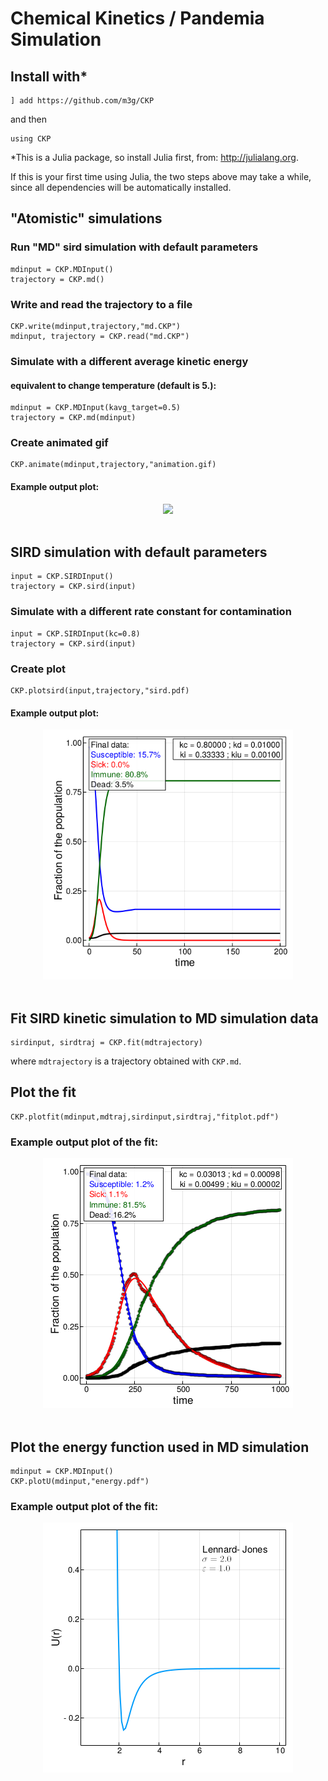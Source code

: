 # Chemical Kinetics / Pandemia Simulation

## Install with*

```
] add https://github.com/m3g/CKP
```

and then

```
using CKP
```

*This is a Julia package, so install Julia first, from: 
<a target=_Julia_ href=http://julialang.org>http://julialang.org</a>.

If this is your first time using Julia, the two steps above may take a while, since all
dependencies will be automatically installed.

## "Atomistic" simulations

### Run "MD" sird simulation with default parameters
```
mdinput = CKP.MDInput()
trajectory = CKP.md()
```

### Write and read the trajectory to a file
```
CKP.write(mdinput,trajectory,"md.CKP")
mdinput, trajectory = CKP.read("md.CKP")
```

### Simulate with a different average kinetic energy 
#### equivalent to change temperature (default is 5.):
```
mdinput = CKP.MDInput(kavg_target=0.5)
trajectory = CKP.md(mdinput)
```

### Create animated gif 
```
CKP.animate(mdinput,trajectory,"animation.gif)
```

#### Example output plot:
<p align="center">
<img height=400px src="https://raw.githubusercontent.com/m3g/CKP/master/figures/md.gif">
<br><br>

## SIRD simulation with default parameters
```
input = CKP.SIRDInput()
trajectory = CKP.sird(input)
```

### Simulate with a different rate constant for contamination 
```
input = CKP.SIRDInput(kc=0.8)
trajectory = CKP.sird(input)
```

### Create plot
```
CKP.plotsird(input,trajectory,"sird.pdf)
```

#### Example output plot:
<p align="center">
<img height=400px src="https://raw.githubusercontent.com/m3g/CKP/master/figures/sird.png">
<br><br>

## Fit SIRD kinetic simulation to MD simulation data 
```
sirdinput, sirdtraj = CKP.fit(mdtrajectory)
```
where `mdtrajectory` is a trajectory obtained with `CKP.md`.

## Plot the fit
```
CKP.plotfit(mdinput,mdtraj,sirdinput,sirdtraj,"fitplot.pdf")
```
### Example output plot of the fit:
<p align="center">
<img height=400px src="https://raw.githubusercontent.com/m3g/CKP/master/figures/fitplot.png">
<br><br>

## Plot the energy function used in MD simulation
```
mdinput = CKP.MDInput()
CKP.plotU(mdinput,"energy.pdf")
```
### Example output plot of the fit:
<p align="center">
<img height=400px src="https://raw.githubusercontent.com/m3g/CKP/master/figures/energy.png">
<br><br>











